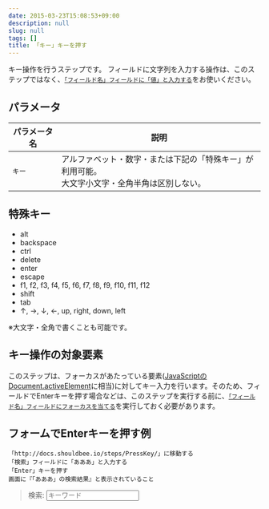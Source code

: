 ```yaml
---
date: 2015-03-23T15:08:53+09:00
description: null
slug: null
tags: []
title: 「キー」キーを押す
---
```


キー操作を行うステップです。
フィールドに文字列を入力する操作は、このステップではなく、[`「フィールド名」フィールドに「値」と入力する`](/steps/FillField/)をお使いください。

## パラメータ

パラメータ名 | 説明
------|---------
`キー` | アルファベット・数字・または下記の「特殊キー」が利用可能。<br>大文字小文字・全角半角は区別しない。

## 特殊キー

* alt
* backspace
* ctrl
* delete
* enter
* escape
* f1, f2, f3, f4, f5, f6, f7, f8, f9, f10, f11, f12
* shift
* tab
* ↑, →, ↓, ←, up, right, down, left

※大文字・全角で書くことも可能です。

## キー操作の対象要素

このステップは、フォーカスがあたっている要素([JavaScriptのDocument.activeElement](https://developer.mozilla.org/en-US/docs/Web/API/Document/activeElement)に相当)に対してキー入力を行います。そのため、フィールドでEnterキーを押す場合などは、このステップを実行する前に、[`「フィールド名」フィールドにフォーカスを当てる`](/steps/FocusField/)を実行しておく必要があります。

## フォームでEnterキーを押す例

```
「http://docs.shouldbee.io/steps/PressKey/」に移動する
「検索」フィールドに「あああ」と入力する
「Enter」キーを押す
画面に『「あああ」の検索結果』と表示されていること
```

<blockquote>
  <form id="search_form">
    <label>
      <span>検索: </span>
      <input id="keywords" type="text" value="" placeholder="キーワード">
      <div id="search_result"></div>
    </label>
  </form>
  <script>
  $(function () {
    $("#search_form").on("submit", function (e) {
      e.preventDefault();
      $("#search_result").text("「" + $("#keywords").val() + "」の検索結果。");
    })
  });
  </script>
</blockquote>
